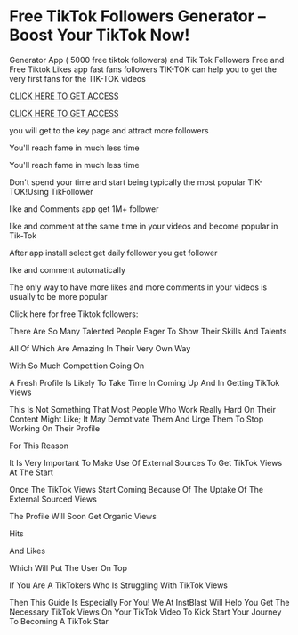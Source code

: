 #  Free TikTok Followers Generator – Boost Your TikTok Now!  



Generator App ( 5000 free tiktok followers) and Tik Tok Followers Free and Free Tiktok Likes app fast fans followers TIK-TOK can help you to get the very first fans for the TIK-TOK videos

[CLICK HERE TO GET ACCESS](https://ecomadboosters.xyz/%20free%20tiktok%20followers%20generator/)

[CLICK HERE TO GET ACCESS](https://ecomadboosters.xyz/%20free%20tiktok%20followers%20generator/)

you will get to the key page and attract more followers

You'll reach fame in much less time

You'll reach fame in much less time

Don't spend your time and start being typically the most popular TIK-TOK!Using TikFollower

like and Comments app get 1M+ follower

like and comment at the same time in your videos and become popular in Tik-Tok

After app install select get daily follower you get follower

like and comment automatically

The only way to have more likes and more comments in your videos is usually to be more popular

Click here for free Tiktok followers:

There Are So Many Talented People Eager To Show Their Skills And Talents

All Of Which Are Amazing In Their Very Own Way

With So Much Competition Going On

A Fresh Profile Is Likely To Take Time In Coming Up And In Getting TikTok Views

This Is Not Something That Most People Who Work Really Hard On Their Content Might Like; It May Demotivate Them And Urge Them To Stop Working On Their Profile

For This Reason

It Is Very Important To Make Use Of External Sources To Get TikTok Views At The Start

Once The TikTok Views Start Coming Because Of The Uptake Of The External Sourced Views

The Profile Will Soon Get Organic Views

Hits

And Likes

Which Will Put The User On Top

If You Are A TikTokers Who Is Struggling With TikTok Views

Then This Guide Is Especially For You! We At InstBlast Will Help You Get The Necessary TikTok Views On Your TikTok Video To Kick Start Your Journey To Becoming A TikTok Star
